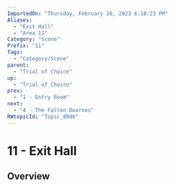 ```yaml
---
ImportedOn: "Thursday, February 16, 2023 6:10:23 PM"
Aliases:
  - "Exit Hall"
  - "Area 11"
Category: "Scene"
Prefix: "11"
Tags:
  - "Category/Scene"
parent:
  - "Trial of Choice"
up:
  - "Trial of Choice"
prev:
  - "1 - Entry Room"
next:
  - "4 - The Fallen Dwarves"
RWtopicId: "Topic_8946"
---
```

# 11 - Exit Hall
## Overview
